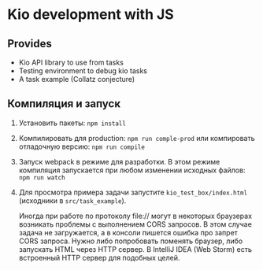 # Kio development with JS

## Provides
* Kio API library to use from tasks
* Testing environment to debug kio tasks
* A task example (Collatz conjecture)

## Компиляция и запуск

1. Установить пакеты: `npm install`
1. Компилировать для production: `npm run comple-prod` или
   компировать отладочную версию: `npm run compile`
1. Запуск webpack в режиме для разработки. В этом режиме
   компиляция запускается при любом изменении исходных
   файлов: `npm run watch`
1. Для просмотра примера задачи запустите
    `kio_test_box/index.html` (исходники в
    `src/task_example`).
    
   Иногда при работе по протоколу file:// могут в некоторых
   браузерах возникать проблемы с выполнением CORS запросов.
   В этом случае задача не загружается, а в консоли пишется
   ошибка про запрет CORS запроса.
   Нужно либо попробовать поменять браузер, либо
   запускать HTML через HTTP сервер. В IntelliJ IDEA
   (Web Storm) есть встроенный HTTP сервер для подобных
   целей.